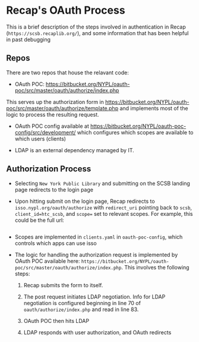 # Recap's OAuth Process

This is a brief description of the steps involved in authentication in Recap (`https://scsb.recaplib.org/`), and some information that has been helpful in past debugging

## Repos

There are two repos that house the relavant code:

* OAuth POC: https://bitbucket.org/NYPL/oauth-poc/src/master/oauth/authorize/index.php

This serves up the authorization form in https://bitbucket.org/NYPL/oauth-poc/src/master/oauth/authorize/template.php and implements most of the logic to process the resulting request.

* OAuth POC config available at https://bitbucket.org/NYPL/oauth-poc-config/src/development/ which configures which scopes are available to which users (clients)

* LDAP is an external dependency managed by IT.

## Authorization Process

* Selecting `New York Public Library` and submitting on the SCSB landing page redirects to the login page

* Upon hitting submit on the login page, Recap redirects to `isso.nypl.org/oauth/authorize` with `redirect_uri` pointing back to `scsb`, `client_id=htc_scsb`, and `scope=` set to relevant scopes. For example, this could be the full url:

```https://isso.nypl.org/oauth/authorize/?client_id=htc_scsb&redirect_uri=https://scsb.recaplib.org/login&response_type=code&scope=openid%20offline_access%20login:staff%20role:client%20read:item%20read:patron%20write:hold_request%20write:checkin_request%20write:checkout_request%20write:recall_request%20write:refile_request&state=agTuxo
```

* Scopes are implemented in `clients.yaml` in `oauth-poc-config`, which controls which apps can use isso

* The logic for handling the authorization request is implemented by OAuth POC available here: `https://bitbucket.org/NYPL/oauth-poc/src/master/oauth/authorize/index.php`. This involves the following steps:

  1. Recap submits the form to itself.

  2. The post request initiates LDAP negotiation. Info for LDAP negotiation is configured beginning in line 70 of `oauth/authorize/index.php` and read in line 83.

  3. OAuth POC then hits LDAP

  4. LDAP responds with user authorization, and OAuth redirects
